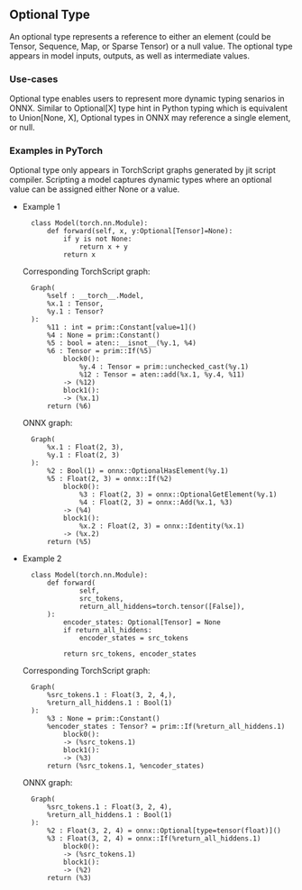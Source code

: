 <!--
Copyright (c) ONNX Project Contributors

SPDX-License-Identifier: Apache-2.0
-->

## Optional Type

An optional type represents a reference to either an element (could be Tensor, Sequence, Map, or Sparse Tensor) or a null value. The optional type appears in model inputs, outputs, as well as intermediate values.  

### Use-cases

Optional type enables users to represent more dynamic typing senarios in ONNX. Similar to Optional[X] type hint in Python typing which is equivalent to Union[None, X], Optional types in ONNX may reference a single element, or null.

### Examples in PyTorch
Optional type only appears in TorchScript graphs generated by jit script compiler. Scripting a model captures dynamic types where an optional value can be assigned either None or a value. 

- Example 1

        class Model(torch.nn.Module): 
            def forward(self, x, y:Optional[Tensor]=None): 
                if y is not None: 
                    return x + y 
                return x 

    Corresponding TorchScript graph:

        Graph(
            %self : __torch__.Model, 
            %x.1 : Tensor, 
            %y.1 : Tensor?
        ): 
            %11 : int = prim::Constant[value=1]() 
            %4 : None = prim::Constant() 
            %5 : bool = aten::__isnot__(%y.1, %4) 
            %6 : Tensor = prim::If(%5) 
                block0(): 
                    %y.4 : Tensor = prim::unchecked_cast(%y.1) 
                    %12 : Tensor = aten::add(%x.1, %y.4, %11) 
                -> (%12) 
                block1(): 
                -> (%x.1) 
            return (%6)

    ONNX graph:

        Graph(
            %x.1 : Float(2, 3), 
            %y.1 : Float(2, 3)
        ): 
            %2 : Bool(1) = onnx::OptionalHasElement(%y.1)
            %5 : Float(2, 3) = onnx::If(%2) 
                block0():
                    %3 : Float(2, 3) = onnx::OptionalGetElement(%y.1) 
                    %4 : Float(2, 3) = onnx::Add(%x.1, %3)
                -> (%4) 
                block1(): 
                    %x.2 : Float(2, 3) = onnx::Identity(%x.1) 
                -> (%x.2) 
            return (%5)

- Example 2

        class Model(torch.nn.Module): 
            def forward( 
                    self, 
                    src_tokens, 
                    return_all_hiddens=torch.tensor([False]), 
            ): 
                encoder_states: Optional[Tensor] = None 
                if return_all_hiddens: 
                    encoder_states = src_tokens  

                return src_tokens, encoder_states

    Corresponding TorchScript graph:

        Graph(
            %src_tokens.1 : Float(3, 2, 4,), 
            %return_all_hiddens.1 : Bool(1)
        ): 
            %3 : None = prim::Constant() 
            %encoder_states : Tensor? = prim::If(%return_all_hiddens.1) 
                block0(): 
                -> (%src_tokens.1) 
                block1(): 
                -> (%3)
            return (%src_tokens.1, %encoder_states) 

    ONNX graph:

        Graph(
            %src_tokens.1 : Float(3, 2, 4), 
            %return_all_hiddens.1 : Bool(1)
        ): 
            %2 : Float(3, 2, 4) = onnx::Optional[type=tensor(float)]()
            %3 : Float(3, 2, 4) = onnx::If(%return_all_hiddens.1) 
                block0():
                -> (%src_tokens.1) 
                block1(): 
                -> (%2)
            return (%3) 